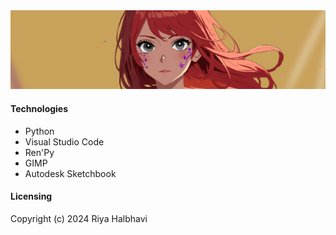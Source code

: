 <img src="readme.png">

#### Technologies
<ul>
  <li>Python</li>
  <li>Visual Studio Code</li>
  <li>Ren'Py</li>
  <li>GIMP</li>
  <li>Autodesk Sketchbook</li>
</ul>

#### Licensing
Copyright (c) 2024 Riya Halbhavi
